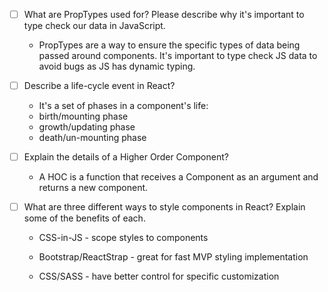 
- [ ] What are PropTypes used for? Please describe why it's important to type check our data in JavaScript.

    -  PropTypes are a way to ensure the specific types of data being passed around components. It's important to type check JS data to avoid bugs as JS has dynamic typing.
                     
 
- [ ] Describe a life-cycle event in React?
    - It's a set of phases in a component's life:
    - birth/mounting phase
    - growth/updating phase
    - death/un-mounting phase


- [ ] Explain the details of a Higher Order Component?

    - A HOC is a function that receives a Component as an argument and returns a new component.

- [ ] What are three different ways to style components in React? Explain some of the benefits of each.

    - CSS-in-JS - scope styles to components

    - Bootstrap/ReactStrap - great for fast MVP styling implementation

    - CSS/SASS - have better control for specific customization

